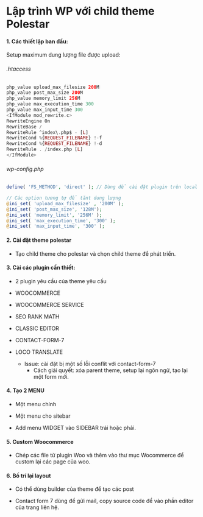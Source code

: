 # Lập trình WP với child theme Polestar 

#### 1. Các thiết lập ban đầu:
Setup maximum dung lượng file được upload:

###### .htaccess

``` php
php_value upload_max_filesize 200M
php_value post_max_size 200M
php_value memory_limit 256M
php_value max_execution_time 300
php_value max_input_time 300
<IfModule mod_rewrite.c>
RewriteEngine On
RewriteBase /
RewriteRule ^index\.php$ - [L]
RewriteCond %{REQUEST_FILENAME} !-f
RewriteCond %{REQUEST_FILENAME} !-d
RewriteRule . /index.php [L]
</IfModule>
```

###### wp-config.php

``` php
define( 'FS_METHOD', 'direct' ); // Dùng để cài đặt plugin trên local

// Các option tương tự để tănt dung lượng
@ini_set( 'upload_max_filesize' , '200M' );
@ini_set( 'post_max_size', '128M');
@ini_set( 'memory_limit', '256M' );
@ini_set( 'max_execution_time', '300' );
@ini_set( 'max_input_time', '300' );
```

#### 2. Cài đặt theme polestar

- Tạo child theme cho polestar và chọn child theme để phát triển.


#### 3. Cài các plugin cần thiết:

- 2 plugin yêu cầu của theme yêu cầu

- WOOCOMMERCE

- WOOCOMMERCE SERVICE

- SEO RANK MATH

- CLASSIC EDITOR

- CONTACT-FORM-7

- LOCO TRANSLATE
   - Issue: cài đặt bị một số lỗi conflit với contact-form-7
     + Cách giải quyết: xóa parent theme, setup lại ngôn ngữ, tạo lại một form mới.


#### 4. Tạo 2 MENU

- Một menu chính

- Một menu cho sitebar

- Add menu WIDGET vào SIDEBAR trái hoặc phải.


#### 5. Custom Woocommerce

- Chép các file từ plugin Woo và thêm vào thư mục Wocommerce để custom lại các page của woo.


#### 6. Bố trí lại layout

- Có thể dùng builder của theme để tạo các post

- Contact form 7 dùng để gửi mail, copy source code để vào phần editor của trang liên hệ.

